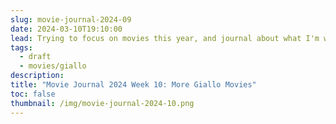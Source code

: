 ```yaml
---
slug: movie-journal-2024-09
date: 2024-03-10T19:10:00
lead: Trying to focus on movies this year, and journal about what I'm watching
tags:
  - draft
  - movies/giallo
description: 
title: "Movie Journal 2024 Week 10: More Giallo Movies"
toc: false
thumbnail: /img/movie-journal-2024-10.png
---
```

